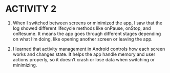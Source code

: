 # ACTIVITY 2 

1. When I switched between screens or minimized the app, I saw that the log showed different lifecycle methods like onPause, onStop, and onResume.
   It means the app goes through different stages depending on what I’m doing, like opening another screen or leaving the app.

3. I learned that activity management in Android controls how each screen works and changes state. It helps the app handle memory and user actions properly,
   so it doesn’t crash or lose data when switching or minimizing.
